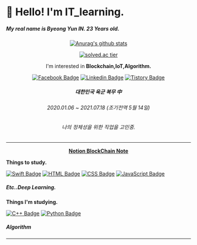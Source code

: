 # :wave: Hello! I'm IT_learning.
##### My real name is Byeong Yun IN. 23 Years old.
<div align=center>
 
 [![Anurag's github stats](https://github-readme-stats.vercel.app/api?username=ITlearning)](https://github.com/anuraghazra/github-readme-stats)  
 
 [![solved.ac tier](http://mazassumnida.wtf/api/generate_badge?boj=yo7504)](https://solved.ac/yo7504)
  
 I'm interested in **Blockchain,IoT,Algorithm.**
 

 
 
  [![Facebook Badge](https://img.shields.io/badge/facebook-1877f2?style=flat-square&logo=facebook&logoColor=white&link=https://www.facebook.com/ITIBY)](https://www.facebook.com/ITIBY)
  [![Linkedin Badge](https://img.shields.io/badge/linkedin-0077b5?style=flat-square&logo=linkedin&logoColor=white&link=https://www.linkedin.com/in/byeongyun-in)](https://www.linkedin.com/in/byeongyun-in)
  [![Tistory Badge](https://img.shields.io/badge/Tistory-FF5722?style=flat-square&logo=blogger&logoColor=white&link=https://itlearning.tistory.com/)](https://itlearning.tistory.com/)

  ##### 대한민국 육군 복무 中
  ###### 2020.01.06 ~ 2021.07.18 (조기전역 5월 14일)
  ###### 나의 정체성을 위한 직업을 고민중.
  ****
  **[Notion BlockChain Note](https://www.notion.so/BlockChain-Project-93caff8955794e4aa48fdad791a80b1a)**
  </div>



<div align=left>
 
 **Things to study.**
 
 [![Swift Badge](https://img.shields.io/badge/Swift-fa7343?style=flat-square&logo=Swift&logoColor=white&link=https://developer.apple.com/kr/swift/)](https://developer.apple.com/kr/swift/)
 [![HTML Badge](https://img.shields.io/badge/HTML-E34F26?style=flat-square&logo=html5&logoColor=white&link=https://www.w3.org/html/logo/)](https://www.w3.org/html/logo/)
 [![CSS Badge](https://img.shields.io/badge/CSS-1572B6?style=flat-square&logo=css3&logoColor=white&link=https://www.w3.org/Style/CSS/)](https://www.w3.org/Style/CSS/)
 [![JavaScript Badge](https://img.shields.io/badge/JavaScript-F7DF1E?style=flat-square&logo=JavaScript&logoColor=black&link=https://developer.mozilla.org/ko/docs/Web/JavaScript)](https://developer.mozilla.org/ko/docs/Web/JavaScript)
 ##### Etc..Deep Learning.
 
 **Things I'm studying.**
 
 [![C++ Badge](https://img.shields.io/badge/C++-00599C?style=flat-square&logo=cplusplus&logoColor=white&link=https://isocpp.org/)](https://isocpp.org/)
 [![Python Badge](https://img.shields.io/badge/Python-3776AB?style=flat-square&logo=python&logoColor=white&link=https://www.python.org/)](https://www.python.org/)
 ##### Algorithm
  ****
 </div>
 

